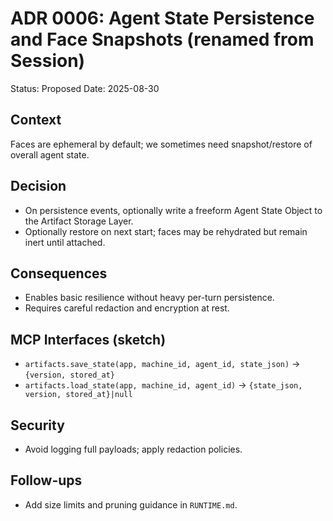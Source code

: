 # ADR 0006: Agent State Persistence and Face Snapshots (renamed from Session)

Status: Proposed
Date: 2025-08-30

## Context

Faces are ephemeral by default; we sometimes need snapshot/restore of overall agent state.

## Decision

- On persistence events, optionally write a freeform Agent State Object to the Artifact Storage Layer.
- Optionally restore on next start; faces may be rehydrated but remain inert until attached.

## Consequences

- Enables basic resilience without heavy per-turn persistence.
- Requires careful redaction and encryption at rest.

## MCP Interfaces (sketch)

- `artifacts.save_state(app, machine_id, agent_id, state_json)` → `{version, stored_at}`
- `artifacts.load_state(app, machine_id, agent_id)` → `{state_json, version, stored_at}|null`

## Security

- Avoid logging full payloads; apply redaction policies.

## Follow-ups

- Add size limits and pruning guidance in `RUNTIME.md`.

